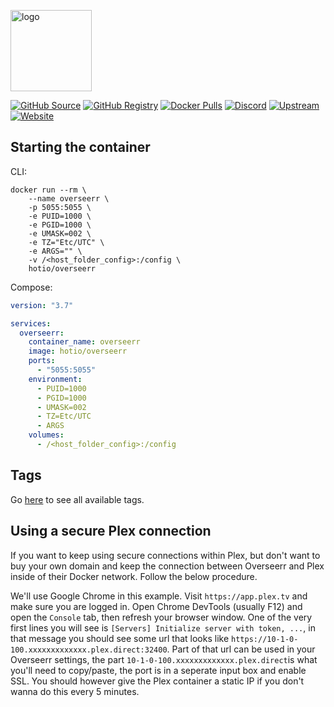 [<img src="https://hotio.dev/img/overseerr.png" alt="logo" height="130" width="130">](https://github.com/sct/overseerr)

[![GitHub Source](https://img.shields.io/badge/github-source-ffb64c?style=flat-square&logo=github&logoColor=white&labelColor=757575)](https://github.com/hotio/overseerr)
[![GitHub Registry](https://img.shields.io/badge/github-registry-ffb64c?style=flat-square&logo=github&logoColor=white&labelColor=757575)](https://github.com/orgs/hotio/packages/container/package/overseerr)
[![Docker Pulls](https://img.shields.io/docker/pulls/hotio/overseerr?color=ffb64c&style=flat-square&label=pulls&logo=docker&logoColor=white&labelColor=757575)](https://hub.docker.com/r/hotio/overseerr)
[![Discord](https://img.shields.io/discord/610068305893523457?style=flat-square&color=ffb64c&label=discord&logo=discord&logoColor=white&labelColor=757575)](https://hotio.dev/discord)
[![Upstream](https://img.shields.io/badge/upstream-project-ffb64c?style=flat-square&labelColor=757575)](https://github.com/sct/overseerr)
[![Website](https://img.shields.io/badge/website-hotio.dev-ffb64c?style=flat-square&labelColor=757575)](https://hotio.dev/containers/overseerr)

## Starting the container

CLI:

```shell
docker run --rm \
    --name overseerr \
    -p 5055:5055 \
    -e PUID=1000 \
    -e PGID=1000 \
    -e UMASK=002 \
    -e TZ="Etc/UTC" \
    -e ARGS="" \
    -v /<host_folder_config>:/config \
    hotio/overseerr
```

Compose:

```yaml
version: "3.7"

services:
  overseerr:
    container_name: overseerr
    image: hotio/overseerr
    ports:
      - "5055:5055"
    environment:
      - PUID=1000
      - PGID=1000
      - UMASK=002
      - TZ=Etc/UTC
      - ARGS
    volumes:
      - /<host_folder_config>:/config
```

## Tags

Go [here](https://hotio.dev/tags-overview/#hotiooverseerr) to see all available tags.

## Using a secure Plex connection

If you want to keep using secure connections within Plex, but don't want to buy your own domain and keep the connection between Overseerr and Plex inside of their Docker network. Follow the below procedure.

We'll use Google Chrome in this example. Visit `https://app.plex.tv` and make sure you are logged in. Open Chrome DevTools (usually F12) and open the `Console` tab, then refresh your browser window. One of the very first lines you will see is `[Servers] Initialize server with token, ...`, in that message you should see some url that looks like `https://10-1-0-100.xxxxxxxxxxxxx.plex.direct:32400`. Part of that url can be used in your Overseerr settings, the part `10-1-0-100.xxxxxxxxxxxxx.plex.direct`is what you'll need to copy/paste, the port is in a seperate input box and enable SSL. You should however give the Plex container a static IP if you don't wanna do this every 5 minutes.
